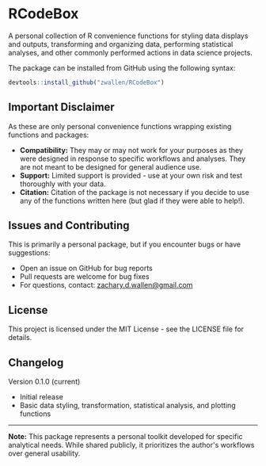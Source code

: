 # RCodeBox

A personal collection of R convenience functions for styling data displays and outputs, transforming and organizing data, performing statistical analyses, and other commonly performed actions in data science projects.

The package can be installed from GitHub using the following syntax:

```r
devtools::install_github("zwallen/RCodeBox")
```

## Important Disclaimer
As these are only personal convenience functions wrapping existing functions and packages:
* **Compatibility:** They may or may not work for your purposes as they were designed in response to specific workflows and analyses. They are not meant to be designed for general audience use.
* **Support:** Limited support is provided - use at your own risk and test thoroughly with your data.
* **Citation:** Citation of the package is not necessary if you decide to use any of the functions written here (but glad if they were able to help!).

## Issues and Contributing
This is primarily a personal package, but if you encounter bugs or have suggestions:
* Open an issue on GitHub for bug reports
* Pull requests are welcome for bug fixes
* For questions, contact: zachary.d.wallen@gmail.com

## License
This project is licensed under the MIT License - see the LICENSE file for details.

## Changelog
Version 0.1.0 (current)
* Initial release
* Basic data styling, transformation, statistical analysis, and plotting functions

---
**Note:** This package represents a personal toolkit developed for specific analytical needs. While shared publicly, it prioritizes the author's workflows over general usability.

